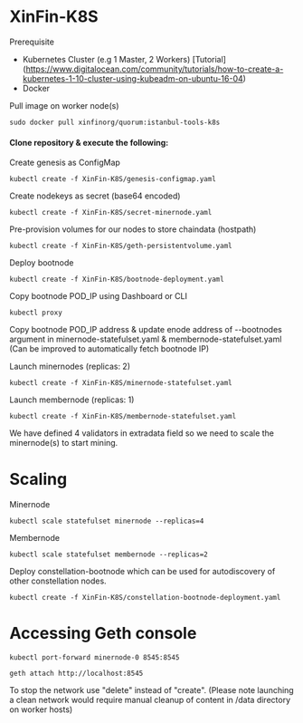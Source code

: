 # XinFin-K8S

Prerequisite
- Kubernetes Cluster (e.g 1 Master, 2 Workers) [Tutorial] (https://www.digitalocean.com/community/tutorials/how-to-create-a-kubernetes-1-10-cluster-using-kubeadm-on-ubuntu-16-04)
- Docker

Pull  image on worker node(s)
```
sudo docker pull xinfinorg/quorum:istanbul-tools-k8s
```

#### Clone repository & execute the following:

Create genesis as ConfigMap
```
kubectl create -f XinFin-K8S/genesis-configmap.yaml
```

Create nodekeys as secret (base64 encoded)
```
kubectl create -f XinFin-K8S/secret-minernode.yaml
```

Pre-provision volumes for our nodes to store chaindata (hostpath)
```
kubectl create -f XinFin-K8S/geth-persistentvolume.yaml
```

Deploy bootnode
```
kubectl create -f XinFin-K8S/bootnode-deployment.yaml
```
Copy bootnode POD_IP using Dashboard or CLI

```
kubectl proxy
```

Copy bootnode POD_IP address & update enode address of --bootnodes argument in minernode-statefulset.yaml & membernode-statefulset.yaml (Can be improved to automatically fetch bootnode IP)

Launch minernodes (replicas: 2)
```
kubectl create -f XinFin-K8S/minernode-statefulset.yaml
```

Launch membernode (replicas: 1)

```
kubectl create -f XinFin-K8S/membernode-statefulset.yaml
```

We have defined 4 validators in extradata field so we need to scale the minernode(s) to start mining.


# Scaling 
Minernode
```
kubectl scale statefulset minernode --replicas=4
```
Membernode
```
kubectl scale statefulset membernode --replicas=2
```

Deploy constellation-bootnode which can be used for autodiscovery of other constellation nodes.
```
kubectl create -f XinFin-K8S/constellation-bootnode-deployment.yaml
```

# Accessing Geth console 
```
kubectl port-forward minernode-0 8545:8545
```

```
geth attach http://localhost:8545
```

To stop the network use "delete" instead of "create". 
(Please note launching a clean network would require manual cleanup of content in /data directory on worker hosts)


